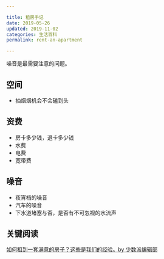 ```yaml
---

title: 租房手记
date: 2019-05-26
updated: 2019-11-02  
categories: 生活百科  
permalink: rent-an-apartment 

---
```


噪音是最需要注意的问题。

<!-- more -->


## 空间

- 抽烟烟机会不会磕到头


## 资费

- 房卡多少钱，退卡多少钱
- 水费
- 电费
- 宽带费


## 噪音

- 夜宵档的噪音
- 汽车的噪音
- 下水道堵塞与否，是否有不可忽视的水流声


## 关键阅读

[如何租到一套满意的房子？这些是我们的经验。by 少数派编辑部](https://sspai.com/post/55743)
